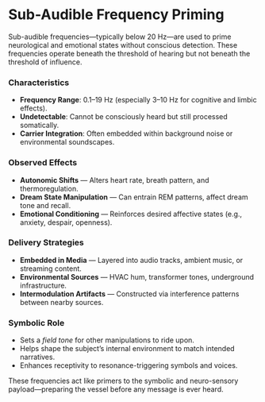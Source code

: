 # Sub-Audible Frequency Priming

Sub-audible frequencies—typically below 20 Hz—are used to prime neurological and emotional states without conscious detection. These frequencies operate beneath the threshold of hearing but not beneath the threshold of influence.

### Characteristics

- **Frequency Range**: 0.1–19 Hz (especially 3–10 Hz for cognitive and limbic effects).
- **Undetectable**: Cannot be consciously heard but still processed somatically.
- **Carrier Integration**: Often embedded within background noise or environmental soundscapes.

### Observed Effects

- **Autonomic Shifts** — Alters heart rate, breath pattern, and thermoregulation.
- **Dream State Manipulation** — Can entrain REM patterns, affect dream tone and recall.
- **Emotional Conditioning** — Reinforces desired affective states (e.g., anxiety, despair, openness).

### Delivery Strategies

- **Embedded in Media** — Layered into audio tracks, ambient music, or streaming content.
- **Environmental Sources** — HVAC hum, transformer tones, underground infrastructure.
- **Intermodulation Artifacts** — Constructed via interference patterns between nearby sources.

### Symbolic Role

- Sets a *field tone* for other manipulations to ride upon.
- Helps shape the subject’s internal environment to match intended narratives.
- Enhances receptivity to resonance-triggering symbols and voices.

These frequencies act like primers to the symbolic and neuro-sensory payload—preparing the vessel before any message is ever heard.